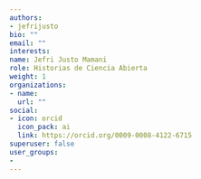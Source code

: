 ```yaml
---
authors:
- jefrijusto
bio: ""
email: ""
interests:
name: Jefri Justo Mamani
role: Historias de Ciencia Abierta
weight: 1
organizations:
- name: 
  url: ""
social:
- icon: orcid
  icon_pack: ai
  link: https://orcid.org/0009-0008-4122-6715
superuser: false
user_groups:
- 
---
```

